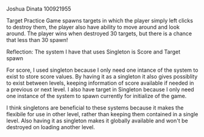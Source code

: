 Joshua Dinata
100921955

Target Practice 
Game spawns targets in which the player simply left clicks to destroy them, the player also have ability to move around and look around. The player wins when destroyed 30 targets, but there is a chance that less than 30 spawn!


Reflection:
The system I have that uses Singleton is Score and Target spawn

For score, I used singleton because I only need one intance of the system to exist to store score values. By having it as a singleton it also gives possiblity to exist between levels, keeping information of score available if needed in a previous or next level.
I also have target in Singleton because I only need one instance of the system to spawn currently for initialize of the game.

I think singletons are beneficial to these systems because it makes the flexibile for use in other level, rather than keeping them contained in a single level. Also having it as singleton makes it globally available and won't be destroyed on loading another level.
